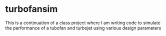 # turbofansim
This is a continuation of a class project where I am writing code to simulate the performance of a tubofan and turbojet using various design parameters
